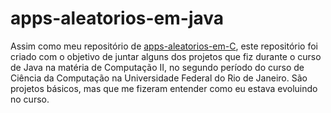 # apps-aleatorios-em-java

Assim como meu repositório de [apps-aleatorios-em-C](https://github.com/hugofolloni/apps-aleatorios-em-C), este repositório foi criado com o objetivo de juntar alguns dos projetos que fiz durante o curso de Java na matéria de Computação II, no segundo período do curso de Ciência da Computação na Universidade Federal do Rio de Janeiro. São projetos básicos, mas que me fizeram entender como eu estava evoluindo no curso.
